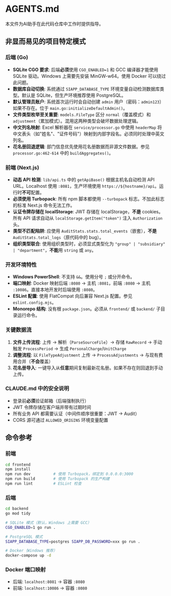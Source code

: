 # AGENTS.md

本文件为AI助手在此代码仓库中工作时提供指导。

## 非显而易见的项目特定模式

### 后端 (Go)

- **SQLite CGO 要求**: 后端**必须**使用 `CGO_ENABLED=1` 和 GCC 编译器才能使用 SQLite 驱动。Windows 上需要先安装 MinGW-w64。使用 Docker 可以绕过此问题。
- **数据库自动切换**: 系统通过 `SIAPP_DATABASE_TYPE` 环境变量自动检测数据库类型。默认是 SQLite，但生产环境推荐使用 PostgreSQL。
- **默认管理员账户**: 系统首次运行时会自动创建 `admin` 用户（密码：`admin123`）如果不存在。位于 `main.go:initializeDefaultAdmin()`。
- **文件类型枚举至关重要**: `models.FileType` 区分 `normal`（覆盖模式）和 `adjustment`（累加模式）。混用这两种类型会破坏数据处理逻辑。
- **中文列名映射**: Excel 解析器在 `service/processor.go` 中使用 `headerMap` 将中文表头（如"姓名"、"证件号码"）映射到内部字段名。必须同时处理中英文列名。
- **花名册回退逻辑**: 部门信息优先使用花名册数据而非源文件数据。参见 `processor.go:462-614` 中的 `buildAggregates()`。

### 前端 (Next.js)

- **动态 API 检测**: `lib/api.ts` 中的 `getApiBase()` 根据主机名自动检测 API URL。Localhost 使用 `:8081`，生产环境使用 `https://${hostname}/api`。运行时**不可**配置。
- **必须使用 Turbopack**: 所有 npm 脚本都使用 `--turbopack` 标志。不加此标志的标准 Next.js 命令无法工作。
- **认证令牌存储在 localStorage**: JWT 存储在 localStorage，**不是** cookies。所有 API 请求自动从 `localStorage.getItem("token")` 注入 `Authorization` 头。
- **类型不匹配陷阱**: 应使用 `AuditStats.stats.total_events`（嵌套），**不是** `AuditStats.total_logs`（原代码中的 bug）。
- **组织类型联合**: 使用组织类型时，必须显式类型化为 `"group" | "subsidiary" | "department"`，**不能**用 `string` 或 `any`。

### 开发环境特性

- **Windows PowerShell**: 不支持 `&&`。使用分号 `;` 或分开命令。
- **端口映射**: Docker 映射后端 `:8080` → 主机 `:8081`，前端 `:8080` → 主机 `:10086`。直接本地开发时后端使用 `:8080`。
- **ESLint 配置**: 使用 FlatCompat 向后兼容 Next.js 配置。参见 `eslint.config.mjs`。
- **Monorepo 结构**: 没有根 `package.json`。必须从 `frontend/` 或 `backend/` 子目录运行命令。

### 关键数据流

1. **文件上传流程**: 上传 → 解析（`ParseSourceFile`）→ 存储 `RawRecord` → 手动触发 `ProcessPeriod` → 生成 `PersonalCharge`/`UnitCharge`
2. **调整流程**: 以 `FileTypeAdjustment` 上传 → `ProcessAdjustments` → 与现有费用合并（**不会**覆盖）
3. **花名册导入**: 一键导入从**任意**期间复制最新花名册。如果不存在则回退到手动上传。

### CLAUDE.md 中的安全说明

- 登录前**必须**验证邮箱（后端强制执行）
- JWT 令牌存储在客户端并带有过期时间
- 所有业务 API 都需要认证（中间件顺序很重要：JWT → Audit）
- CORS 源可通过 `ALLOWED_ORIGINS` 环境变量配置

## 命令参考

### 前端
```bash
cd frontend
npm install
npm run dev          # 使用 Turbopack，绑定到 0.0.0.0:3000
npm run build        # 使用 Turbopack 的生产构建
npm run lint         # ESLint 检查
```

### 后端
```bash
cd backend
go mod tidy

# SQLite 模式（默认，Windows 上需要 GCC）
CGO_ENABLED=1 go run .

# PostgreSQL 模式
SIAPP_DATABASE_TYPE=postgres SIAPP_DB_PASSWORD=xxx go run .

# Docker（Windows 推荐）
docker-compose up -d
```

### Docker 端口映射
- 后端: `localhost:8081` → 容器 `:8080`
- 前端: `localhost:10086` → 容器 `:8080`